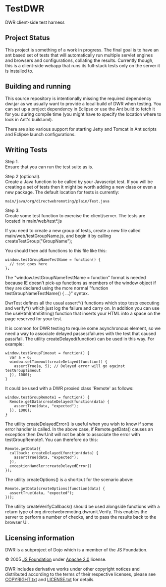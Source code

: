 TestDWR
=======
DWR client-side test harness

Project Status
--------------
This project is something of a work in progress. The final goal is to have an
ant based set of tests that will automatically run multiple servlet engines
and browsers and configurations, collating the results. Currently though, this
is a client-side webapp that runs its full-stack tests only on the server it is
installed to.

Building and running
--------------------
This source repository is intentionally missing the required dependency dwr.jar 
as we usually want to provide a local build of DWR when testing. You can set up 
a project dependency in Eclipse or use the Ant build to fetch it for you during 
compile time (you might have to specify the location where to look in Ant's
build.xml).

There are also various support for starting Jetty and Tomcat in Ant scripts and
Eclipse launch configurations.

Writing Tests
-------------
Step 1.\
Ensure that you can run the test suite as is.

Step 2 (optional).\
Create a Java function to be called by your Javascript test. If you will be
creating a set of tests then it might be worth adding a new class or even a new
package. The default location for tests is currently:

    main/java/org/directwebremoting/plain/Test.java

Step 3.\
Create some test function to exercise the client/server. The tests are located
in main/web/test*.js

If you need to create a new group of tests, create a new file called
main/web/testGroupName.js, and begin it by calling createTestGroup("GroupName");

You should then add functions to this file like this:

    window.testGroupNameTestName = function() {
      // test goes here
    };

The "window.testGroupNameTestName = function" format is needed because IE
doesn't pick-up functions as members of the window object if they are declared
using the more normal "function testGroupNameTestName() { ...}" syntax.

DwrTest defines all the usual assert*() functions which stop tests executing
and verify*() which just log the failure and carry on.
In addition you can use the useHtml(htmlString) function that inserts your HTML
into a space on the page reserved for your test.

It is common for DWR testing to require some asynchronous element, so we need
a way to associate delayed passes/failures with the test that caused pass/fail.
The utility createDelayed(function) can be used in this way. For example:

    window.testGroupTimeout = function() {
      var a = 6;
      window.setTimeout(createDelayed(function() {
        assertTrue(a, 5); // Delayed error will go against testGroupTimeout
      }), 1000);
    }

It could be used with a DWR proxied class 'Remote' as follows:

    window.testGroupRemote1 = function() {
      Remote.getData(createDelayed(function(data) {
        assertTrue(data, "expected");
      }), 1000);
    }

The utility createDelayedError() is useful when you wish to know if some error handler
is called. In the above case, if Remote.getData() causes an exception then
DwrUnit will not be able to associate the error with testGroupRemote1. You can
therefore do this:

    Remote.getData({
      callback: createDelayed(function(data) {
        assertTrue(data, "expected");
      }),
      exceptionHandler:createDelayedError()
    });

The utility createOptions() is a shortcut for the scenario above:

    Remote.getData(createOptions(function(data) {
      assertTrue(data, "expected");
    }));

The utility createVerifyCallback() should be used alongside functions with a return
type of org.directwebremoting.dwrunit.Verify. This enables the server to
perform a number of checks, and to pass the results back to the browser UI.

Licensing information
---------------------
DWR is a subproject of Dojo which is a member of the JS Foundation.

© 2005 [JS Foundation](https://js.foundation/) under [Apache 2.0](http://www.apache.org/licenses/LICENSE-2.0.html) license.

DWR includes derivative works under other copyright notices and distributed according to the terms of their respective licenses, 
please see [COPYRIGHT.txt](COPYRIGHT.txt) and [LICENSE.txt](LICENSE.txt) for details.
